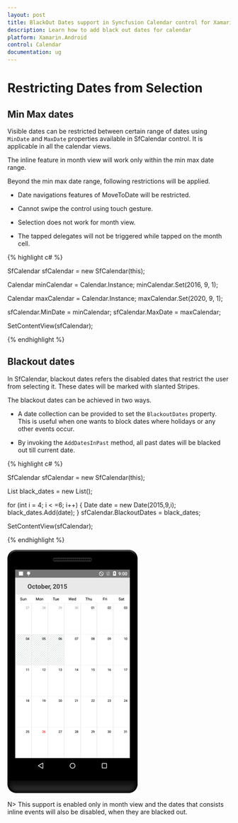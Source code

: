```yaml
---
layout: post
title: BlackOut Dates support in Syncfusion Calendar control for Xamarin.Android
description: Learn how to add black out dates for calendar
platform: Xamarin.Android
control: Calendar
documentation: ug
---
```


# Restricting Dates from Selection

## Min Max dates

Visible dates can be restricted between certain range of dates using `MinDate` and `MaxDate` properties available in SfCalendar control. It is applicable in all the calendar views.

The inline feature in month view will work only within the min max date range.

Beyond the min max date range, following restrictions will be applied.

* Date navigations features of MoveToDate will be restricted.

* Cannot swipe the control using touch gesture.

* Selection does not work for month view. 

* The tapped delegates will not be triggered while tapped on the month cell.  

{% highlight c# %}

SfCalendar sfCalendar = new SfCalendar(this);

Calendar minCalendar = Calendar.Instance;
minCalendar.Set(2016, 9, 1);

Calendar maxCalendar = Calendar.Instance;
maxCalendar.Set(2020, 9, 1);

sfCalendar.MinDate = minCalendar;
sfCalendar.MaxDate = maxCalendar;

SetContentView(sfCalendar);

	
{% endhighlight %}

## Blackout dates

In SfCalendar, blackout dates refers the disabled dates that restrict the user from selecting it. These dates will be marked with slanted Stripes. 

The blackout dates can be achieved in two ways. 

* A date collection can be provided to set the `BlackoutDates` property. This is useful when one wants to block dates where holidays or any other events occur. 

* By invoking the `AddDatesInPast` method, all past dates will be blacked out till current date.

{% highlight c# %}

SfCalendar sfCalendar = new SfCalendar(this);

List<Date> black_dates = new List<Date>();

for (int i = 4; i < =6; i++)
{
	Date date = new Date(2015,9,i);
	black_dates.Add(date);
}
sfCalendar.BlackoutDates = black_dates;

SetContentView(sfCalendar);

{% endhighlight %}

![](images/blackout_dates.png)                                        


N> This support is enabled only in month view and the dates that consists inline events will also be disabled, when they are blacked out.


